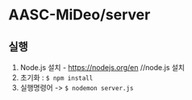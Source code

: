 # AASC-MiDeo/server


## 실행 
  1. Node.js 설치
    - https://nodejs.org/en //node.js 설치
  2. 초기화 : `$ npm install`
  3. 실행명령어 -> `$ nodemon server.js`
